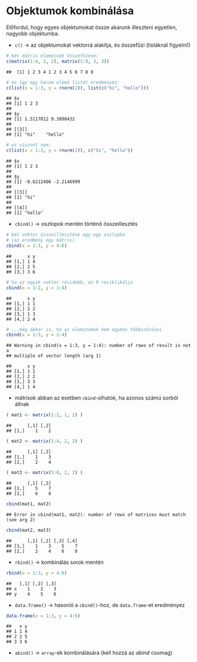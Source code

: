 # Objektumok kombinálása

Előfordul, hogy egyes objektumokat össze akarunk illeszteni egyetlen,
nagyobb objektumba. 

- `c()` -> az objektumokat vektorrá alakítja, és összefűzi (listáknál figyelni!)

```r
# két mátrix elemeinek összefűzése:
c(matrix(1:4, 2, 2), matrix(1:9, 3, 3))
```

```
##  [1] 1 2 3 4 1 2 3 4 5 6 7 8 9
```

```r
# ez így egy három elemű listát eredményez:
c(list(x = 1:3, y = rnorm(2)), list(c("hi", "hello")))
```

```
## $x
## [1] 1 2 3
## 
## $y
## [1] 1.5117812 0.3898432
## 
## [[3]]
## [1] "hi"    "hello"
```

```r
# ez viszont nem:
c(list(x = 1:3, y = rnorm(2)), c("hi", "hello"))
```

```
## $x
## [1] 1 2 3
## 
## $y
## [1] -0.6212406 -2.2146999
## 
## [[3]]
## [1] "hi"
## 
## [[4]]
## [1] "hello"
```

- `cbind()` -> oszlopok mentén történő összeillesztés

```r
# két vektor összeillesztése egy-egy oszlopba 
# (az eredmény egy mátrix)
cbind(x = 1:3, y = 4:6)
```

```
##      x y
## [1,] 1 4
## [2,] 2 5
## [3,] 3 6
```

```r
# ha az egyik vektor rövidebb, az R reciklikálja
cbind(x = 1:2, y = 1:4)
```

```
##      x y
## [1,] 1 1
## [2,] 2 2
## [3,] 1 3
## [4,] 2 4
```

```r
# ...még akkor is, ha az elemszámok nem egymás többszörösei
cbind(x = 1:3, y = 1:4)
```

```
## Warning in cbind(x = 1:3, y = 1:4): number of rows of result is not a
## multiple of vector length (arg 1)
```

```
##      x y
## [1,] 1 1
## [2,] 2 2
## [3,] 3 3
## [4,] 1 4
```

- mátrixok abban az esetben `cbind`-olhatók, ha azonos számú sorból állnak

```r
( mat1 <- matrix(1:2, 1, 2) )  
```

```
##      [,1] [,2]
## [1,]    1    2
```

```r
( mat2 <- matrix(1:4, 2, 2) )
```

```
##      [,1] [,2]
## [1,]    1    3
## [2,]    2    4
```

```r
( mat3 <- matrix(5:8, 2, 2) )
```

```
##      [,1] [,2]
## [1,]    5    7
## [2,]    6    8
```


```r
cbind(mat1, mat2)
```

```
## Error in cbind(mat1, mat2): number of rows of matrices must match (see arg 2)
```

```r
cbind(mat2, mat3)
```

```
##      [,1] [,2] [,3] [,4]
## [1,]    1    3    5    7
## [2,]    2    4    6    8
```

- `rbind()` -> kombinálás sorok mentén

```r
rbind(x = 1:3, y = 4:6)
```

```
##   [,1] [,2] [,3]
## x    1    2    3
## y    4    5    6
```

- `data.frame()` -> hasonló a `cbind()`-hoz, de `data.frame`-et eredményez

```r
data.frame(x = 1:3, y = 4:6)
```

```
##   x y
## 1 1 4
## 2 2 5
## 3 3 6
```

- `abind()` -> `array`-ek kombinálására (kell hozzá az *abind* csomag)

